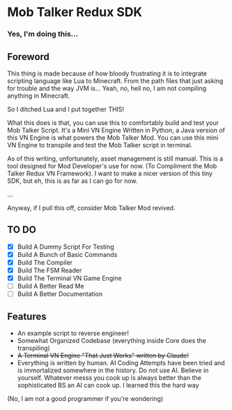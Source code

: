 # Mob Talker Redux SDK

### Yes, I'm doing this...

## Foreword

This thing is made because of how bloody frustrating it is to integrate scripting language like Lua to Minecraft. From the path files that just asking for trouble and the way JVM is... Yeah, no, hell no, I am not compiling anything in Minecraft.

So I ditched Lua and I put together THIS!

What this does is that, you can use this to comfortably build and test your Mob Talker Script. It's a Mini VN Engine Written in Python, a Java version of this VN Engine is what powers the Mob Talker Mod. You can use this mini VN Engine to transpile and test the Mob Talker script in terminal.

As of this writing, unfortunately, asset management is still manual. This is a tool designed for Mod Developer's use for now. (To Compliment the Mob Talker Redux VN Framework). I want to make a nicer version of this tiny SDK, but eh, this is as far as I can go for now. 

...

Anyway, if I pull this off, consider Mob Talker Mod revived.

## TO DO

- [x] Build A Dummy Script For Testing
- [x] Build A Bunch of Basic Commands
- [x] Build The Compiler
- [x] Build The FSM Reader
- [x] Build The Terminal VN Game Engine
- [ ] Build A Better Read Me
- [ ] Build A Better Documentation

## Features

- An example script to reverse engineer!
- Somewhat Organized Codebase (everything inside Core does the transpiling)
- ~~A Terminal VN Engine "That Just Works" written by Claude!~~ 
- Everything is written by human. AI Coding Attempts have been tried and is immortalized somewhere in the history. Do not use AI. Believe in yourself. Whatever messs you cook up is always better than the sophisticated BS an AI can cook up. I learned this the hard way

(No, I am not a good programmer if you're wondering)
